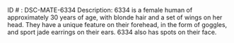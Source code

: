 ID # : DSC-MATE-6334
Description: 6334 is a female human of approximately 30 years of age, with blonde hair and a set of wings on her head. They have a unique feature on their forehead, in the form of goggles, and sport jade earrings on their ears. 6334 also has spots on their face.